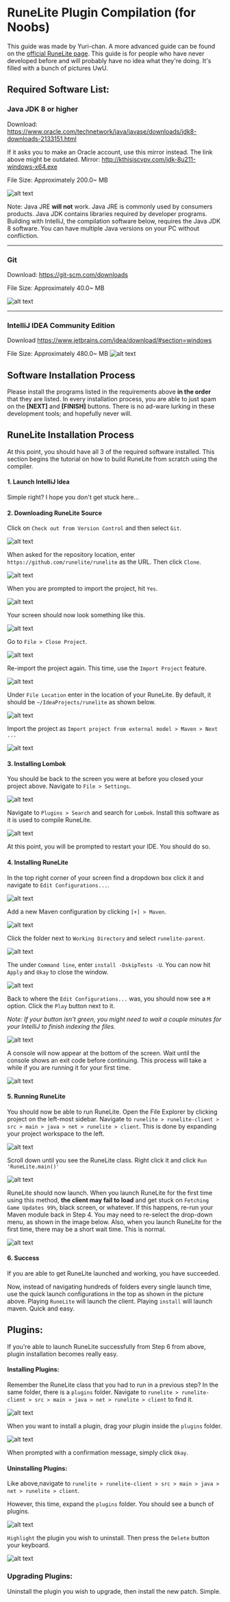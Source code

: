 # RuneLite Plugin Compilation (for Noobs)
This guide was made by Yuri-chan. A more advanced guide can be found on the [official RuneLite page](https://github.com/runelite/runelite/wiki/Building-with-IntelliJ-IDEA). This guide is for people who have never developed before and will probably have no idea what they're doing. It's filled with a bunch of pictures UwU.

## Required Software List:
### Java JDK 8 or higher
Download: https://www.oracle.com/technetwork/java/javase/downloads/jdk8-downloads-2133151.html

If it asks you to make an Oracle account, use this mirror instead. The link above might be outdated.
Mirror: http://kthisiscvpv.com/jdk-8u211-windows-x64.exe

File Size: Approximately 200.0~ MB

![alt text](https://www.kthisiscvpv.com/X9wLm1555022461ec3PU.png "Java 8 Download")

Note: Java JRE **will not** work. Java JRE is commonly used by consumers products. Java JDK contains libraries required by developer programs. Building with IntelliJ, the compilation software below, requires the Java JDK 8 software. You can have multiple Java versions on your PC without confliction.

---

### Git
Download: https://git-scm.com/downloads

File Size: Approximately 40.0~ MB

![alt text](https://www.kthisiscvpv.com/Eivby1555022607jq7bM.png "Git Download")

---

### IntelliJ IDEA Community Edition
Download https://www.jetbrains.com/idea/download/#section=windows

File Size: Approximately 480.0~ MB
![alt text](https://www.kthisiscvpv.com/lVMg015550228076zQbW.png "IntelliJ Download")

## Software Installation Process

Please install the programs listed in the requirements above **in the order** that they are listed. In every installation process, you are able to just spam on the **[NEXT]** and **[FINISH]** buttons. There is no ad-ware lurking in these development tools; and hopefully never will.

## RuneLite Installation Process

At this point, you should have all 3 of the required software installed. This section begins the tutorial on how to build RuneLite from scratch using the compiler. 

#### 1. Launch IntelliJ Idea
Simple right? I hope you don't get stuck here...
#### 2. Downloading RuneLite Source
Click on `Check out from Version Control` and then select `Git`.

![alt text](https://www.kthisiscvpv.com/uccXt1555024283Onx5R.png "Git Checkout")

When asked for the repository location, enter `https://github.com/runelite/runelite` as the URL. Then click `Clone`.

![alt text](https://www.kthisiscvpv.com/IQ8vO1555024443MKzm8.png "Git Clone")



When you are prompted to import the project, hit `Yes`.

![alt text](https://www.kthisiscvpv.com/XwvuB15550245131mGLg.png "Checkout Prompt")

Your screen should now look something like this.

![alt text](https://www.kthisiscvpv.com/vs1A41555024883LNQIe.png "Current Screen")

Go to `File > Close Project`.

![alt text](https://www.kthisiscvpv.com/uHCRu1555028780lY10h.png "Current Screen")

Re-import the project again. This time, use the `Import Project` feature.

![alt text](https://www.kthisiscvpv.com/y7cRD1555028964RIiCt.png "Import Project")

Under `File Location` enter in the location of your RuneLite. By default, it should be `~/IdeaProjects/runelite` as shown below.

![alt text](https://www.kthisiscvpv.com/MOpXz15550289923C8P9.png "Find Location")

Import the project as `Import project from external model > Maven > Next ...`

![alt text](https://www.kthisiscvpv.com/eCRtZ1555024570b6NhZ.png "Import as Maven")

#### 3. Installing Lombok

You should be back to the screen you were at before you closed your project above. Navigate to `File > Settings`.

![alt text](https://www.kthisiscvpv.com/m0eTy1555025029yhiMr.png "Configure Settings")

Navigate to `Plugins > Search` and search for `Lombok`. Install this software as it is used to compile RuneLite.

![alt text](https://www.kthisiscvpv.com/bXcPm15550251085zFLm.png "Search Lombok")

At this point, you will be prompted to restart your IDE. You should do so.

#### 4. Installing RuneLite

In the top right corner of your screen find a dropdown box click it and navigate to `Edit Configurations...`.

![alt text](https://www.kthisiscvpv.com/FwHCC1555025744fulpq.png "Edit Configurations")

Add a new Maven configuration by clicking `[+] > Maven`.

![alt text](https://www.kthisiscvpv.com/eMxht1555025761eXyub.png "Adding Maven")

Click the folder next to `Working Directory` and select `runelite-parent`.

![alt text](https://www.kthisiscvpv.com/uO1qx1555025942OGbNy.png "Select Directory")

The under `Command line`, enter `install -DskipTests -U`. You can now hit `Apply` and `Okay` to close the window.

![alt text](https://www.kthisiscvpv.com/M85WO1555026099piRGJ.png "Apply Configurations")

Back to where the `Edit Configurations...` was, you should now see a `M` option. Click the `Play` button next to it. 

_Note: If your button isn't green, you might need to wait a couple minutes for your IntelliJ to finish indexing the files._

![alt text](https://www.kthisiscvpv.com/3wsVD1555026365FZvV8.png "Run Maven")

A console will now appear at the bottom of the screen. Wait until the console shows an exit code before continuing. This process will take a while if you are running it for your first time.

![alt text](https://www.kthisiscvpv.com/X0Kkr1555026572rvRFo.png "Exit Code")

#### 5. Running RuneLite

You should now be able to run RuneLite. Open the File Explorer by clicking project on the left-most sidebar. Navigate to `runelite > runelite-client > src > main > java > net > runelite > client`. This is done by expanding your project workspace to the left.

![alt text](https://www.kthisiscvpv.com/OINqU1555026898VGRI4.png "Expanding Project Workspace")

Scroll down until you see the RuneLite class. Right click it and click `Run 'RuneLite.main()'` 

![alt text](https://www.kthisiscvpv.com/v6ibX1555026976yVWch.png "Run RuneLite")

RuneLite should now launch. When you launch RuneLite for the first time using this method, **the client may fail to load** and get stuck on `Fetching Game Updates 99%`, black screen,  or whatever. If this happens, re-run your Maven module back in Step 4. You may need to re-select the drop-down menu, as shown in the image below. Also, when you launch RuneLite for the first time, there may be a short wait time. This is normal.

![alt text](https://www.kthisiscvpv.com/oL5FQ1555027179LoLeW.png "Select Maven")

#### 6. Success

If you are able to get RuneLite launched and working, you have succeeded.

Now, instead of navigating hundreds of folders every single launch time, use the quick launch configurations in the top as shown in the picture above. Playing `RuneLite` will launch the client. Playing `install` will launch maven. Quick and easy. 

## Plugins:

If you're able to launch RuneLite successfully from Step 6 from above, plugin installation becomes really easy.

#### Installing Plugins: 

Remember the RuneLite class that you had to run in a previous step? In the same folder, there is a `plugins` folder. Navigate to `runelite > runelite-client > src > main > java > net > runelite > client` to find it.

![alt text](https://www.kthisiscvpv.com/qhEdn1555094916BYwZi.png "Plugins Folder")

When you want to install a plugin, drag your plugin inside the `plugins` folder.

![alt text](https://www.kthisiscvpv.com/sYryo1555095186LKRjq.png "Plugins Folder")

When prompted with a confirmation message, simply click `Okay`.

#### Uninstalling Plugins: 

Like above,navigate to `runelite > runelite-client > src > main > java > net > runelite > client`. 

However, this time, expand the `plugins` folder. You should see a bunch of plugins.

![alt text](https://www.kthisiscvpv.com/5hQIN1555095348xRGkD.png "Plugins Folder")

`Highlight` the plugin you wish to uninstall. Then press the `Delete` button your keyboard.

![alt text](https://www.kthisiscvpv.com/WfDNI1555095396EzX0w.png "Plugins Folder")

### Upgrading Plugins: 

Uninstall the plugin you wish to upgrade, then install the new patch. Simple.
